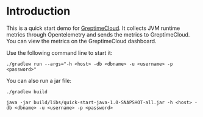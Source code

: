 # Introduction

This is a quick start demo for [GreptimeCloud](https://greptime.cloud/). It collects JVM runtime metrics through Opentelemetry and sends the metrics to GreptimeCloud. You can view the metrics on the GreptimeCloud dashboard.

Use the following command line to start it:

```shell
./gradlew run --args="-h <host> -db <dbname> -u <username> -p <password>"
```

You can also run a jar file:

```shell
./gradlew build
```

```shell
java -jar build/libs/quick-start-java-1.0-SNAPSHOT-all.jar -h <host> -db <dbname> -u <username> -p <password>
```
